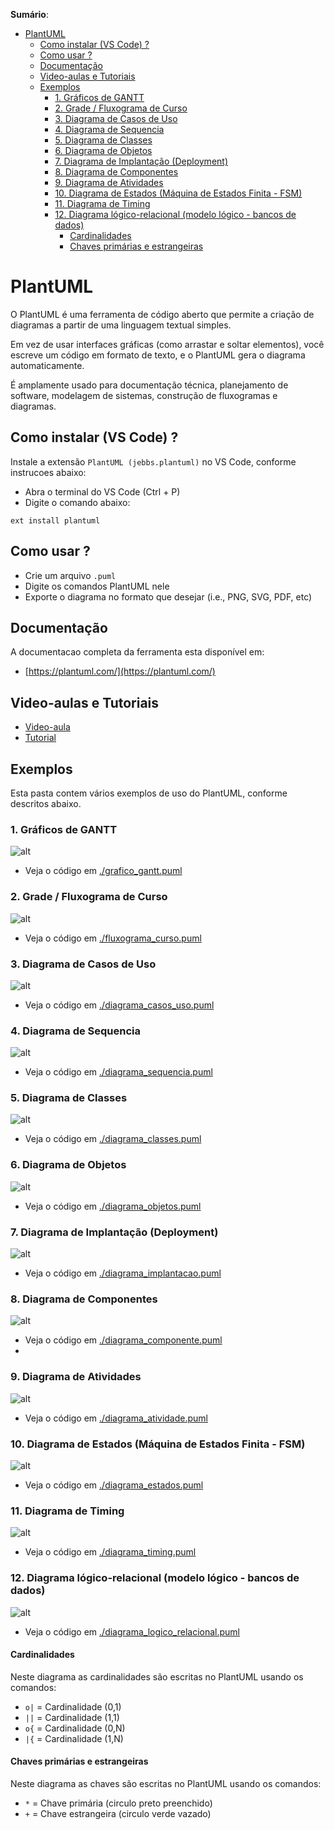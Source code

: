 **Sumário**:
- [PlantUML](#plantuml)
  - [Como instalar (VS Code) ?](#como-instalar-vs-code-)
  - [Como usar ?](#como-usar-)
  - [Documentação](#documentação)
  - [Video-aulas e Tutoriais](#video-aulas-e-tutoriais)
  - [Exemplos](#exemplos)
    - [1. Gráficos de GANTT](#1-gráficos-de-gantt)
    - [2. Grade / Fluxograma de Curso](#2-grade--fluxograma-de-curso)
    - [3. Diagrama de Casos de Uso](#3-diagrama-de-casos-de-uso)
    - [4. Diagrama de Sequencia](#4-diagrama-de-sequencia)
    - [5. Diagrama de Classes](#5-diagrama-de-classes)
    - [6. Diagrama de Objetos](#6-diagrama-de-objetos)
    - [7. Diagrama de Implantação (Deployment)](#7-diagrama-de-implantação-deployment)
    - [8. Diagrama de Componentes](#8-diagrama-de-componentes)
    - [9. Diagrama de Atividades](#9-diagrama-de-atividades)
    - [10. Diagrama de Estados (Máquina de Estados Finita - FSM)](#10-diagrama-de-estados-máquina-de-estados-finita---fsm)
    - [11. Diagrama de Timing](#11-diagrama-de-timing)
    - [12. Diagrama lógico-relacional (modelo lógico - bancos de dados)](#12-diagrama-lógico-relacional-modelo-lógico---bancos-de-dados)
      - [Cardinalidades](#cardinalidades)
      - [Chaves primárias e estrangeiras](#chaves-primárias-e-estrangeiras)


# PlantUML

O PlantUML é uma ferramenta de código aberto que permite a criação de diagramas a partir de uma linguagem textual simples. 

Em vez de usar interfaces gráficas (como arrastar e soltar elementos), você escreve um código em formato de texto, e o PlantUML gera o diagrama automaticamente. 

É amplamente usado para documentação técnica, planejamento de software, modelagem de sistemas, construção de fluxogramas e diagramas.

## Como instalar (VS Code) ?

Instale a extensão ``PlantUML (jebbs.plantuml)`` no VS Code, conforme instrucoes abaixo:
- Abra o terminal do VS Code (Ctrl + P) 
- Digite o comando abaixo:

```vscode
ext install plantuml
```

## Como usar ?
- Crie um arquivo ``.puml``
- Digite os comandos PlantUML nele
- Exporte o diagrama no formato que desejar (i.e., PNG, SVG, PDF, etc)

## Documentação

A documentacao completa da ferramenta esta disponível em:
- [https://plantuml.com/](https://plantuml.com/)

## Video-aulas e Tutoriais

- [Video-aula](https://www.youtube.com/watch?v=WSC1K_rDf2w)
- [Tutorial](https://blog.jetbrains.com/dotnet/2020/10/06/create-uml-diagrams-using-plantuml/)

## Exemplos

Esta pasta contem vários exemplos de uso do PlantUML, conforme descritos abaixo.

### 1. Gráficos de GANTT

![alt](./img/grafico_gantt.png)

- Veja o código em [./grafico_gantt.puml](./grafico_gantt.puml)

### 2. Grade / Fluxograma de Curso

![alt](./img/fluxograma_curso.png)
 
- Veja o código em [./fluxograma_curso.puml](./fluxograma_curso.puml)
  

### 3. Diagrama de Casos de Uso

![alt](./img/diagrama_casos_uso.png)

- Veja o código em [./diagrama_casos_uso.puml](./diagrama_casos_uso.puml)

### 4. Diagrama de Sequencia

![alt](./img/diagrama_sequencia.png)

- Veja o código em [./diagrama_sequencia.puml](./diagrama_sequencia.puml)

### 5. Diagrama de Classes

![alt](./img/diagrama_classes.png)
 
- Veja o código em [./diagrama_classes.puml](./diagrama_classes.puml)

### 6. Diagrama de Objetos

![alt](./img/diagrama_objetos.png)
 
- Veja o código em [./diagrama_objetos.puml](./diagrama_objetos.puml)

### 7. Diagrama de Implantação (Deployment)

![alt](./img/diagrama_implantacao.png)

- Veja o código em [./diagrama_implantacao.puml](./diagrama_implantacao.puml)

### 8. Diagrama de Componentes
   
![alt](./img/diagrama_componente.png)

- Veja o código em [./diagrama_componente.puml](./diagrama_componente.puml)
- 
### 9. Diagrama de Atividades
   
![alt](./img/diagrama_atividade.png)

- Veja o código em [./diagrama_atividade.puml](./diagrama_atividade.puml)

### 10. Diagrama de Estados (Máquina de Estados Finita - FSM)

![alt](./img/diagrama_estados.png)

- Veja o código em [./diagrama_estados.puml](./diagrama_estados.puml)

### 11. Diagrama de Timing

![alt](./img/diagrama_timing.png)

- Veja o código em [./diagrama_timing.puml](./diagrama_timing.puml)

### 12. Diagrama lógico-relacional (modelo lógico - bancos de dados)

![alt](./img/diagrama_logico_relacional.png)

- Veja o código em [./diagrama_logico_relacional.puml](./diagrama_logico_relacional.puml)

#### Cardinalidades

Neste diagrama as cardinalidades são escritas no PlantUML usando os comandos:
- ``o|`` = Cardinalidade (0,1)
- ``||`` = Cardinalidade (1,1)
- ``o{`` = Cardinalidade (0,N)
- ``|{`` = Cardinalidade (1,N)

#### Chaves primárias e estrangeiras

Neste diagrama as chaves são escritas no PlantUML usando os comandos:
- `*` = Chave primária (circulo preto preenchido)
- `+` = Chave estrangeira (circulo verde vazado)
